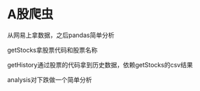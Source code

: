# A股爬虫

从网易上拿数据，之后pandas简单分析

getStocks拿股票代码和股票名称

getHistory通过股票的代码拿到历史数据，依赖getStocks的csv结果

analysis对下跌做一个简单分析
